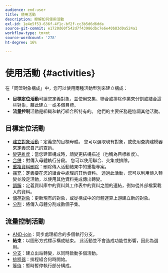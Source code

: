 ```yaml
---
audience: end-user
title: 使用活動
description: 瞭解如何使用活動
exl-id: 1e4e5f53-636f-4f1c-bf2f-cc3b5d6d6dda
source-git-commit: e1720d60f542d7f43986dbc7e6e40b83d0a524a1
workflow-type: tm+mt
source-wordcount: '278'
ht-degree: 16%

---
```


# 使用活動 {#activities}

在「同盟對象構成」中，您可以使用兩種活動型別來建立構成：

* **目標定位活動**&#x200B;可讓您定義對象，並使用交集、聯合或排除作業來分割或結合這些對象，藉此建立一或多個目標。
* **流量控制**&#x200B;活動是組織和執行組合所特有的。 他們的主要任務是協調其他活動。

## 目標定位活動

* [建立對象活動](build-audience.md)：定義您的目標母體。 您可以選取現有對象，或使用查詢建模器來定義您自己的查詢。
* [變更維度](change-dimension.md)：當您建置構成時，請變更結構描述（也稱為目標維度）。
* [合併](combine.md)：對傳入母體執行分段。 您可以使用聯合、交集或排除。
* [重複資料刪除](deduplication.md)：刪除傳入活動結果中的重複專案。
* [擴充](enrichment.md)：定義要在您的組合中處理的其他資料。 透過此活動，您可以利用傳入轉變並設定活動，以使用其他資料完成傳出轉變。
* [調解](reconciliation.md)：定義資料庫中的資料與工作表中的資料之間的連結，例如從外部檔案載入的資料。
* [儲存對象](save-audience.md)：更新現有的對象，或從構成中的母體運算上游建立新的對象。
* [分割](split.md)：將傳入母體分割成數個子集。

## 流量控制活動

* [AND-join](and-join.md)：同步處理組合的多個執行分支。
* **結束**：以圖形方式標示構成結束。 此活動並不會造成功能性影響，因此為選用。
* [分支](fork.md)：建立出站轉變，以同時啟動多個活動。
* [排程器](scheduler.md)：排程組合何時開始。
* [等待](wait.md)：暫時暫停執行部分構成。
